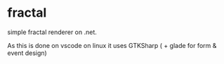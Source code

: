# fractal
simple fractal renderer on .net.

As this is done on vscode on linux it uses GTKSharp ( + glade for form & event design)

